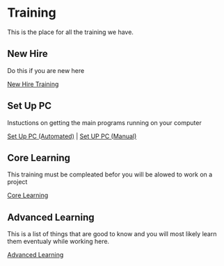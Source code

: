 # Training

This is the place for all the training we have.

## New Hire
Do this if you are new here

[New Hire Training](./newHireToDo.md)

## Set Up PC

Instuctions on getting the main programs running on your computer

[Set Up PC (Automated)](https://github.com/byuitechops/New-Compuer-Initializor) | [Set UP PC (Manual)](https://github.com/byuitechops/for-the-strength-of-developers/blob/master/newHireToDo.md#set-up-your-computer)

## Core Learning

This training must be compleated befor you will be alowed to work on a project

[Core Learning](link)


## Advanced Learning

This is a list of things that are good to know and you will most likely learn them eventualy while working here.

[Advanced Learning](./advancedLearning.md)

